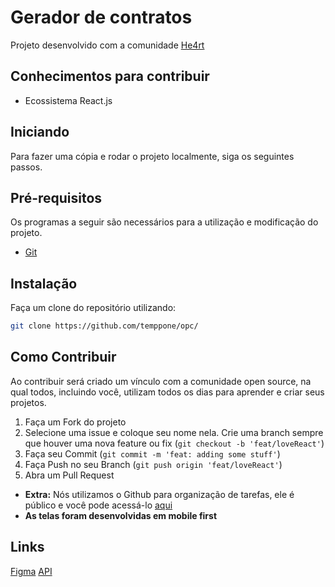 # Gerador de contratos

Projeto desenvolvido com a comunidade [He4rt](https://heartdevs.com/)

## Conhecimentos para contribuir

- Ecossistema React.js

## Iniciando

Para fazer uma cópia e rodar o projeto localmente, siga os seguintes passos.

## Pré-requisitos

Os programas a seguir são necessários para a utilização e modificação do projeto.

- [Git](https://git-scm.com/)

## Instalação

Faça um clone do repositório utilizando:

```sh
git clone https://github.com/temppone/opc/
```

## Como Contribuir

Ao contribuir será criado um vínculo com a comunidade open source, na qual todos, incluindo você, utilizam todos os dias para aprender e criar seus projetos.

1. Faça um Fork do projeto
2. Selecione uma issue e coloque seu nome nela. Crie uma branch sempre que houver uma nova feature ou fix (`git checkout -b 'feat/loveReact'`)
3. Faça seu Commit (`git commit -m 'feat: adding some stuff'`)
4. Faça Push no seu Branch (`git push origin 'feat/loveReact'`)
5. Abra um Pull Request

- **Extra:** Nós utilizamos o Github para organização de tarefas, ele é público e você pode acessá-lo [aqui](https://github.com/temppone/opc/issues)
- **As telas foram desenvolvidas em mobile first**

## Links

[Figma](https://www.figma.com/file/siyKHMSLlf7sMBWuuEQfuR/opc)
[API](https://github.com/temppone/opc-api)

